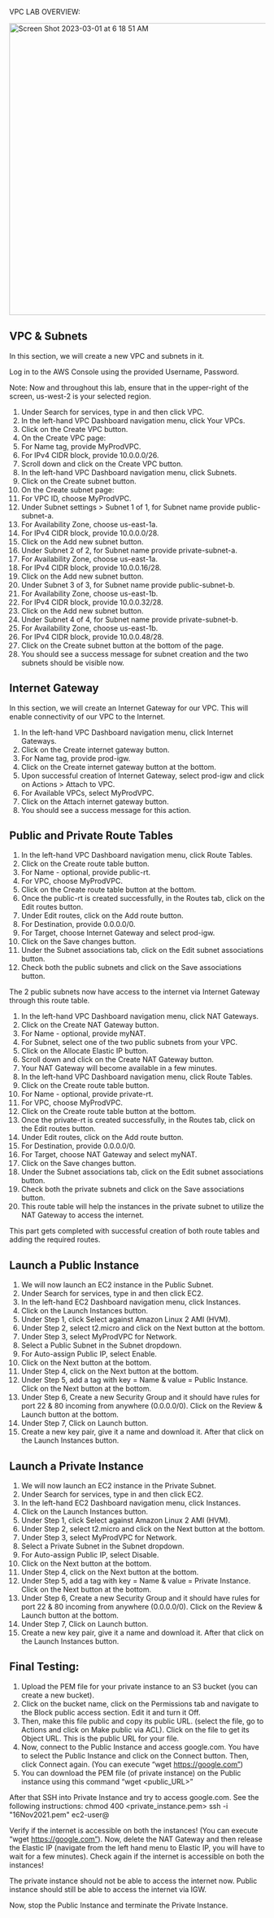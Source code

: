 VPC LAB OVERVIEW:

<img width="574" alt="Screen Shot 2023-03-01 at 6 18 51 AM" src="https://user-images.githubusercontent.com/25653204/222124829-959253da-2b09-491e-b048-faea3c787808.png">


## VPC & Subnets
In this section, we will create a new VPC and subnets in it. 

Log in to the AWS Console using the provided Username, Password.

Note: Now and throughout this lab, ensure that in the upper-right of the screen, us-west-2 is your selected region.

1. Under Search for services, type in and then click VPC.
1. In the left-hand VPC Dashboard navigation menu, click Your VPCs.
1. Click on the Create VPC button.
1. On the Create VPC page:
1. For Name tag, provide MyProdVPC.
1. For IPv4 CIDR block, provide 10.0.0.0/26.
1. Scroll down and click on the Create VPC button. 
1. In the left-hand VPC Dashboard navigation menu, click Subnets.
1. Click on the Create subnet button.
1. On the Create subnet page:
1. For VPC ID, choose MyProdVPC.
1. Under Subnet settings > Subnet 1 of 1, for Subnet name	provide public-subnet-a.
1. For Availability Zone, choose us-east-1a.
1. For IPv4 CIDR block, provide 10.0.0.0/28.
1. Click on the Add new subnet button.
1. Under Subnet 2 of 2, for Subnet name	provide private-subnet-a.
1. For Availability Zone, choose us-east-1a.
1. For IPv4 CIDR block, provide 10.0.0.16/28.
1. Click on the Add new subnet button.
1. Under Subnet 3 of 3, for Subnet name	provide public-subnet-b.
1. For Availability Zone, choose us-east-1b.
1. For IPv4 CIDR block, provide 10.0.0.32/28.
1. Click on the Add new subnet button.
1. Under Subnet 4 of 4, for Subnet name	provide private-subnet-b.
1. For Availability Zone, choose us-east-1b.
1. For IPv4 CIDR block, provide 10.0.0.48/28.
1. Click on the Create subnet button at the bottom of the page. 
1. You should see a success message for subnet creation and the two subnets should be visible now. 

## Internet Gateway
In this section, we will create an Internet Gateway for our VPC. This will enable connectivity of our VPC to the Internet.
 
1. In the left-hand VPC Dashboard navigation menu, click Internet Gateways.
1. Click on the Create internet gateway button.
1. For Name tag, provide prod-igw. 
1. Click on the Create internet gateway button at the bottom.
1. Upon successful creation of Internet Gateway, select prod-igw and click on Actions > Attach to VPC. 
1. For Available VPCs, select MyProdVPC.
1. Click on the Attach internet gateway button. 
1. You should see a success message for this action. 


## Public and Private Route Tables
1. In the left-hand VPC Dashboard navigation menu, click Route Tables.
1. Click on the Create route table button.
1. For Name - optional, provide public-rt.
1. For VPC, choose MyProdVPC.
1. Click on the Create route table button at the bottom.
1. Once the public-rt is created successfully, in the Routes tab, click on the Edit routes button.
1. Under Edit routes, click on the Add route button.
1. For Destination, provide 0.0.0.0/0. 
1. For Target, choose Internet Gateway and select prod-igw.
1. Click on the Save changes button.
1. Under the Subnet associations tab, click on the Edit subnet associations button. 
1. Check both the public subnets and click on the Save associations button.

The 2 public subnets now have access to the internet via Internet Gateway through this route table. 

1. In the left-hand VPC Dashboard navigation menu, click NAT Gateways.
1. Click on the Create NAT Gateway button. 
1. For Name - optional, provide myNAT.
1. For Subnet, select one of the two public subnets from your VPC. 
1. Click on the Allocate Elastic IP button. 
1. Scroll down and click on the Create NAT Gateway button. 
1. Your NAT Gateway will become available in a few minutes.  
1. In the left-hand VPC Dashboard navigation menu, click Route Tables.
1. Click on the Create route table button.
1. For Name - optional, provide private-rt.
1. For VPC, choose MyProdVPC.
1. Click on the Create route table button at the bottom.
1. Once the private-rt is created successfully, in the Routes tab, click on the Edit routes button.
1. Under Edit routes, click on the Add route button.
1. For Destination, provide 0.0.0.0/0. 
1. For Target, choose NAT Gateway and select myNAT.
1. Click on the Save changes button.
1. Under the Subnet associations tab, click on the Edit subnet associations button. 
1. Check both the private subnets and click on the Save associations button.
1. This route table will help the instances in the private subnet to utilize the NAT Gateway to access the internet.

This part gets completed with successful creation of both route tables and adding the required routes.

## Launch a Public Instance
1. We will now launch an EC2 instance in the Public Subnet. 
1. Under Search for services, type in and then click EC2.
1. In the left-hand EC2 Dashboard navigation menu, click Instances.
1. Click on the Launch Instances button.
1. Under Step 1, click Select against Amazon Linux 2 AMI (HVM).
1. Under Step 2, select t2.micro and click on the Next button at the bottom.
1. Under Step 3, select MyProdVPC for Network.
1. Select a Public Subnet in the Subnet dropdown. 
1. For Auto-assign Public IP, select Enable.
1. Click on the Next button at the bottom.
1. Under Step 4, click on the Next button at the bottom.
1. Under Step 5, add a tag with key = Name & value = Public Instance. Click on the Next button at the bottom.
1. Under Step 6, Create a new Security Group and it should have rules for port 22 & 80 incoming from anywhere (0.0.0.0/0). Click on the Review & Launch button at the bottom.
1. Under Step 7, Click on Launch button. 
1. Create a new key pair, give it a name and download it. After that click on the Launch Instances button. 

## Launch a Private Instance
1. We will now launch an EC2 instance in the Private Subnet. 
1. Under Search for services, type in and then click EC2.
1. In the left-hand EC2 Dashboard navigation menu, click Instances.
1. Click on the Launch Instances button.
1. Under Step 1, click Select against Amazon Linux 2 AMI (HVM).
1. Under Step 2, select t2.micro and click on the Next button at the bottom.
1. Under Step 3, select MyProdVPC for Network.
1. Select a Private Subnet in the Subnet dropdown. 
1. For Auto-assign Public IP, select Disable.
1. Click on the Next button at the bottom.
1. Under Step 4, click on the Next button at the bottom.
1. Under Step 5, add a tag with key = Name & value = Private Instance. Click on the Next button at the bottom.
1. Under Step 6, Create a new Security Group and it should have rules for port 22 & 80 incoming from anywhere (0.0.0.0/0). Click on the Review & Launch button at the bottom.
1. Under Step 7, Click on Launch button. 
1. Create a new key pair, give it a name and download it. After that click on the Launch Instances button. 

## Final Testing: 
1. Upload the PEM file for your private instance to an S3 bucket (you can create a new bucket). 
1. Click on the bucket name, click on the Permissions tab and navigate to the Block public access section. Edit it and turn it Off.
1. Then, make this file public and copy its public URL. (select the file, go to Actions and click on Make public via ACL). Click on the file to get its Object URL. This is the public URL for your file. 
1. Now, connect to the Public Instance and access google.com. You have to select the Public Instance and click on the Connect button. Then, click Connect again. (You can execute “wget https://google.com”)
1. You can download the PEM file (of private instance) on the Public instance using this command “wget <public_URL>”

After that SSH into Private Instance and try to access google.com. See the following instructions:
chmod 400 <private_instance.pem>
ssh -i "16Nov2021.pem" ec2-user@<private-ip-of-private-instance>

Verify if the internet is accessible on both the instances! (You can execute “wget https://google.com”).
Now, delete the NAT Gateway and then release the Elastic IP (navigate from the left hand menu to Elastic IP, you will have to wait for a few minutes). Check again if the internet is accessible on both the instances!

The private instance should not be able to access the internet now. Public instance should still be able to access the internet via IGW.  

Now, stop the Public Instance and terminate the Private Instance. 


